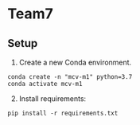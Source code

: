 # Team7
## Setup 
1. Create a new Conda environment.
```
conda create -n "mcv-m1" python=3.7
conda activate mcv-m1
```
2. Install requirements:
```
pip install -r requirements.txt
```